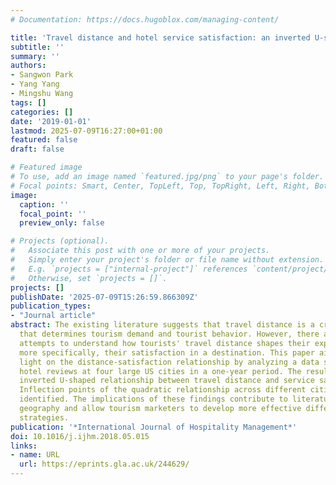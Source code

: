 ```yaml
---
# Documentation: https://docs.hugoblox.com/managing-content/

title: 'Travel distance and hotel service satisfaction: an inverted U-shaped relationship'
subtitle: ''
summary: ''
authors:
- Sangwon Park
- Yang Yang
- Mingshu Wang
tags: []
categories: []
date: '2019-01-01'
lastmod: 2025-07-09T16:27:00+01:00
featured: false
draft: false

# Featured image
# To use, add an image named `featured.jpg/png` to your page's folder.
# Focal points: Smart, Center, TopLeft, Top, TopRight, Left, Right, BottomLeft, Bottom, BottomRight.
image:
  caption: ''
  focal_point: ''
  preview_only: false

# Projects (optional).
#   Associate this post with one or more of your projects.
#   Simply enter your project's folder or file name without extension.
#   E.g. `projects = ["internal-project"]` references `content/project/deep-learning/index.md`.
#   Otherwise, set `projects = []`.
projects: []
publishDate: '2025-07-09T15:26:59.866309Z'
publication_types:
- "Journal article"
abstract: The existing literature suggests that travel distance is a crucial factor
  that determines tourism demand and tourist behavior. However, there are limited
  attempts to understand how tourists' travel distance shapes their experiences, and
  more specifically, their satisfaction in a destination. This paper aims to shed
  light on the distance-satisfaction relationship by analyzing a data set of online
  hotel reviews at four large US cities in a one-year period. The results show an
  inverted U-shaped relationship between travel distance and service satisfaction.
  Inflection points of the quadratic relationship across different cities are also
  identified. The implications of these findings contribute to literature on tourism
  geography and allow tourism marketers to develop more effective differential marketing
  strategies.
publication: '*International Journal of Hospitality Management*'
doi: 10.1016/j.ijhm.2018.05.015
links:
- name: URL
  url: https://eprints.gla.ac.uk/244629/
---
```

